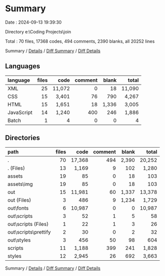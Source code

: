 # Summary

Date : 2024-09-13 19:39:30

Directory e:\\Coding Projects\\join

Total : 70 files,  17368 codes, 494 comments, 2390 blanks, all 20252 lines

Summary / [Details](details.md) / [Diff Summary](diff.md) / [Diff Details](diff-details.md)

## Languages
| language | files | code | comment | blank | total |
| :--- | ---: | ---: | ---: | ---: | ---: |
| XML | 25 | 11,072 | 0 | 18 | 11,090 |
| CSS | 15 | 3,401 | 76 | 790 | 4,267 |
| HTML | 15 | 1,651 | 18 | 1,336 | 3,005 |
| JavaScript | 14 | 1,240 | 400 | 246 | 1,886 |
| Batch | 1 | 4 | 0 | 0 | 4 |

## Directories
| path | files | code | comment | blank | total |
| :--- | ---: | ---: | ---: | ---: | ---: |
| . | 70 | 17,368 | 494 | 2,390 | 20,252 |
| . (Files) | 13 | 1,169 | 9 | 102 | 1,280 |
| assets | 19 | 85 | 0 | 18 | 103 |
| assets\\img | 19 | 85 | 0 | 18 | 103 |
| out | 15 | 11,981 | 60 | 1,337 | 13,378 |
| out (Files) | 3 | 486 | 9 | 1,234 | 1,729 |
| out\\fonts | 6 | 10,987 | 0 | 0 | 10,987 |
| out\\scripts | 3 | 52 | 1 | 5 | 58 |
| out\\scripts (Files) | 1 | 22 | 1 | 3 | 26 |
| out\\scripts\\prettify | 2 | 30 | 0 | 2 | 32 |
| out\\styles | 3 | 456 | 50 | 98 | 604 |
| scripts | 11 | 1,188 | 399 | 241 | 1,828 |
| styles | 12 | 2,945 | 26 | 692 | 3,663 |

Summary / [Details](details.md) / [Diff Summary](diff.md) / [Diff Details](diff-details.md)